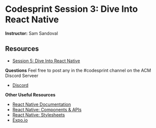 # Codesprint Session 3: Dive Into React Native
**Instructor:** Sam Sandoval

## Resources
- [Session 5: Dive Into React Native](https://tinyurl.com/codesprint-s3)

**Questions** Feel free to post any in the #codesprint channel on the ACM Discord Serveer
- [Discord](https://tinyurl.com/acm-csuf-discord)

**Other Useful Resources**
- [React Native Documentation](https://reactnative.dev/docs/getting-started)
- [React Native: Components & APIs](https://facebook.github.io/react-native/docs/components-and-apis.html)
- [React Native: Stylesheets](https://reactnative.dev/docs/stylesheet)
- [Expo.io](https://expo.io/)
